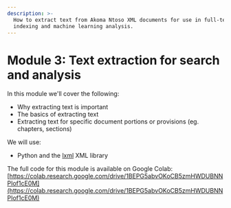 ```yaml
---
description: >-
  How to extract text from Akoma Ntoso XML documents for use in full-text search
  indexing and machine learning analysis.
---
```


# Module 3: Text extraction for search and analysis

In this module we'll cover the following:

* Why extracting text is important
* The basics of extracting text
* Extracting text for specific document portions or provisions (eg. chapters, sections)

We will use:

* Python and the [lxml](https://lxml.de/) XML library

The full code for this module is available on Google Colab: [https://colab.research.google.com/drive/1BEPG5abvOKoCB5zmHWDUBNNPIof1cE0M](https://colab.research.google.com/drive/1BEPG5abvOKoCB5zmHWDUBNNPIof1cE0M)
